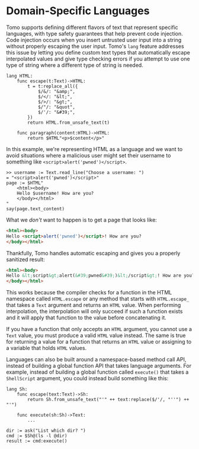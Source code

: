 # Domain-Specific Languages

Tomo supports defining different flavors of text that represent specific
languages, with type safety guarantees that help prevent code injection. Code
injection occurs when you insert untrusted user input into a string without
properly escaping the user input. Tomo's `lang` feature addresses this issue by
letting you define custom text types that automatically escape interpolated
values and give type checking errors if you attempt to use one type of string
where a different type of string is needed.

```tomo
lang HTML:
    func escape(t:Text)->HTML:
        t = t:replace_all({
            $/&/: "&amp;",
            $/</: "&lt;",
            $/>/: "&gt;",
            $/"/: "&quot",
            $/'/: "&#39;",
        })
        return HTML.from_unsafe_text(t)

    func paragraph(content:HTML)->HTML:
        return $HTML"<p>$content</p>"
```

In this example, we're representing HTML as a language and we want to avoid
situations where a malicious user might set their username to something like
`<script>alert('pwned')</script>`.

```
>> username := Text.read_line("Choose a username: ")
= "<script>alert('pwned')</script>"
page := $HTML"
    <html><body>
    Hello $username! How are you?
    </body></html>
"
say(page.text_content)
```

What we _don't_ want to happen is to get a page that looks like:

```html
<html><body>
Hello <script>alert('pwned')</script>! How are you?
</body></html>
```

Thankfully, Tomo handles automatic escaping and gives you a properly sanitized
result:

```html
<html><body>
Hello &lt;script&gt;alert(&#39;pwned&#39;)&lt;/script&gt;! How are you?
</body></html>
```

This works because the compiler checks for a function in the HTML namespace
called `HTML.escape` or any method that starts with `HTML.escape_` that takes a
`Text` argument and returns an `HTML` value. When performing interpolation, the
interpolation will only succeed if such a function exists and it will apply
that function to the value before concatenating it.

If you have a function that only accepts an `HTML` argument, you cannot use a
`Text` value, you must produce a valid `HTML` value instead. The same is true
for returning a value for a function that returns an `HTML` value or assigning
to a variable that holds `HTML` values.

Languages can also be built around a namespace-based method call API, instead
of building a global function API that takes language arguments. For example,
instead of building a global function called `execute()` that takes a
`ShellScript` argument, you could instead build something like this:

```tomo
lang Sh:
    func escape(text:Text)->Sh:
        return Sh.from_unsafe_text("'" ++ text:replace($/'/, "''") ++ "'")

    func execute(sh:Sh)->Text:
        ...

dir := ask("List which dir? ")
cmd := $Sh@(ls -l @dir)
result := cmd:execute()
```
